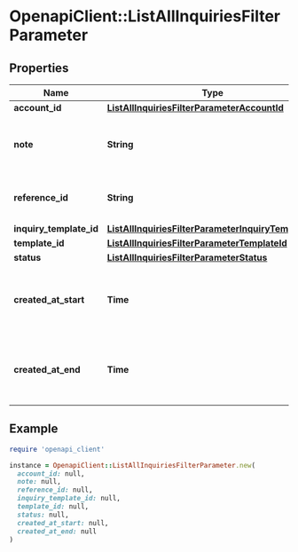 # OpenapiClient::ListAllInquiriesFilterParameter

## Properties

| Name | Type | Description | Notes |
| ---- | ---- | ----------- | ----- |
| **account_id** | [**ListAllInquiriesFilterParameterAccountId**](ListAllInquiriesFilterParameterAccountId.md) |  | [optional] |
| **note** | **String** | Filter inquiries by note. Must be the only filter. | [optional] |
| **reference_id** | **String** | Filter inquiries by reference ID | [optional] |
| **inquiry_template_id** | [**ListAllInquiriesFilterParameterInquiryTemplateId**](ListAllInquiriesFilterParameterInquiryTemplateId.md) |  | [optional] |
| **template_id** | [**ListAllInquiriesFilterParameterTemplateId**](ListAllInquiriesFilterParameterTemplateId.md) |  | [optional] |
| **status** | [**ListAllInquiriesFilterParameterStatus**](ListAllInquiriesFilterParameterStatus.md) |  | [optional] |
| **created_at_start** | **Time** | Filter inquiries by creation date, equal to or later than | [optional] |
| **created_at_end** | **Time** | Filter inquiries by creation date, earlier than or equal to | [optional] |

## Example

```ruby
require 'openapi_client'

instance = OpenapiClient::ListAllInquiriesFilterParameter.new(
  account_id: null,
  note: null,
  reference_id: null,
  inquiry_template_id: null,
  template_id: null,
  status: null,
  created_at_start: null,
  created_at_end: null
)
```


